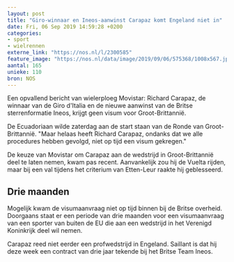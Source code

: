 ```yaml
---
layout: post
title: "Giro-winnaar en Ineos-aanwinst Carapaz komt Engeland niet in"
date: Fri, 06 Sep 2019 14:59:28 +0200
categories: 
- sport 
- wielrennen 
externe_link: "https://nos.nl/l/2300585"
feature_image: "https://nos.nl/data/image/2019/09/06/575368/1008x567.jpg"
aantal: 165
unieke: 110
bron: NOS
---
```


<p>Een opvallend bericht van wielerploeg Movistar: Richard Carapaz, de winnaar van de Giro d'Italia en de nieuwe aanwinst van de Britse sterrenformatie Ineos, krijgt geen visum voor Groot-Brittannië.</p>
<p>De Ecuadoriaan wilde zaterdag aan de start staan van de Ronde van Groot-Brittannië. "Maar helaas heeft Richard Carapaz, ondanks dat we alle procedures hebben gevolgd, niet op tijd een visum gekregen."</p>
<p>De keuze van Movistar om Carapaz aan de wedstrijd in Groot-Brittannië deel te laten nemen, kwam pas recent. Aanvankelijk zou hij de Vuelta rijden, maar bij een val tijdens het criterium van Etten-Leur raakte hij geblesseerd.</p>
<h2>Drie maanden</h2>
<p>Mogelijk kwam de visumaanvraag niet op tijd binnen bij de Britse overheid. Doorgaans staat er een periode van drie maanden voor een visumaanvraag van een sporter van buiten de EU die aan een wedstrijd in het Verenigd Koninkrijk deel wil nemen. </p>
<p>Carapaz reed niet eerder een profwedstrijd in Engeland. Saillant is dat hij deze week een contract van drie jaar tekende bij het Britse Team Ineos. </p>
